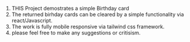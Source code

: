 1. THIS Project demostrates a simple Birthday card
2. The returned birhday cards can be cleared by a simple functionality via react/Javascript.
3. The work is fully mobile responsive via tailwind css framework.
4. please feel free to make any suggestions or critisism.